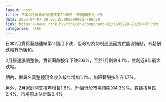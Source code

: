 ```yaml
---
layout: post
title: 日本2月實質薪酬連跌第11個月　家庭開支則上升
date: 2023-04-07 08:30:18.000000000 +08:00
link: https://news.rthk.hk/rthk/ch/component/k2/1695299-20230407.htm
categories: rthk
---
```


日本2月實質薪酬連續第11個月下跌，但政府為抑制通脹而提供能源補貼，令薪酬跌幅有所緩和。

2月經通脹調整後，實質薪酬按年下跌2.6%，至於1月則跌4.1%，並創近9年最大跌幅。

期內，僱員名義整體現金收入按年增加1.1%，加班薪酬按年升1.7%。

另外，2月家庭開支按年增長1.6%，升幅低於市場預期的4.3%%。數據按月跌2.4%，市場原本估計跌0.4%。
